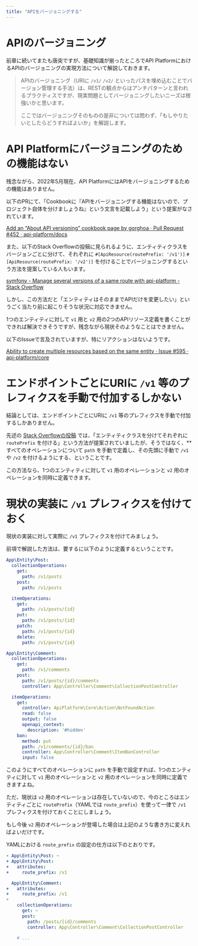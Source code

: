 ```yaml
---
title: "APIをバージョニングする"
---
```


# APIのバージョニング

前章に続いてまたも唐突ですが、基礎知識が揃ったところでAPI PlatformにおけるAPIのバージョニングの実現方法について解説しておきます。

> APIのバージョニング（URIに `/v1/` `/v2/` といったパスを埋め込むことでバージョン管理する手法）は、RESTの観点からはアンチパターンと言われるプラクティスですが、現実問題としてバージョニングしたいニーズは根強いかと思います。
>
> ここではバージョニングそのものの是非については問わず、「もしやりたいとしたらどうすればよいか」を解説します。

# API Platformにバージョニングのための機能はない

残念ながら、2022年5月現在、API PlatformにはAPIをバージョニングするための機能はありません。

以下のPRにて、「Cookbookに『APIをバージョニングする機能はないので、プロジェクト自体を分けましょうね』という文言を記載しよう」という提案がなされています。

[Add an “About API versioning” cookbook page by gorghoa · Pull Request #452 · api-platform/docs](https://github.com/api-platform/docs/pull/452)

また、以下のStack Overflowの投稿に見られるように、エンティティクラスをバージョンごとに分けて、それぞれに `#[ApiResource(routePrefix: '/v1')]` `#[ApiResource(routePrefix: '/v2')]` を付けることでバージョニングするという方法を提案している人もいます。

[symfony - Manage several versions of a same route with api-platform - Stack Overflow](https://stackoverflow.com/questions/59074695/manage-several-versions-of-a-same-route-with-api-platform)

しかし、この方法だと「エンティティはそのままでAPIだけを変更したい」というごく当たり前に起こりそうな状況に対応できません。

1つのエンティティに対して `v1` 用と `v2` 用の2つのAPIリソース定義を書くことができれば解決できそうですが、残念ながら現状そのようなことはできません。

以下のIssueで言及されていますが、特にリアクションはないようです。

[Ability to create multiple resources based on the same entity · Issue #595 · api-platform/core](https://github.com/api-platform/core/issues/595)

# エンドポイントごとにURIに `/v1` 等のプレフィクスを手動で付加するしかない

結論としては、エンドポイントごとにURIに `/v1` 等のプレフィクスを手動で付加するしかありません。

先述の [Stack Overflowの投稿](https://stackoverflow.com/questions/59074695/manage-several-versions-of-a-same-route-with-api-platform) では、「エンティティクラスを分けてそれぞれに `routePrefix` を付ける」という方法が提案されていましたが、そうではなく、**すべてのオペレーションについて `path` を手動で定義し、その先頭に手動で `/v1` や `/v2` を付けるようにする、ということです。

この方法なら、1つのエンティティに対して `v1` 用のオペレーションと `v2` 用のオペレーションを同時に定義できます。

# 現状の実装に `/v1` プレフィクスを付けておく

現状の実装に対して実際に `/v1` プレフィクスを付けてみましょう。

前項で解説した方法は、要するに以下のように定義するということです。

```yaml:config/packages/api_platform/Post.yaml
App\Entity\Post:
  collectionOperations:
    get:
      path: /v1/posts
    post:
      path: /v1/posts

  itemOperations:
    get:
      path: /v1/posts/{id}
    put:
      path: /v1/posts/{id}
    patch:
      path: /v1/posts/{id}
    delete:
      path: /v1/posts/{id}
```

```yaml:config/packages/api_platform/Comment.yaml
App\Entity\Comment:
  collectionOperations:
    get:
      path: /v1/comments
    post:
      path: /v1/posts/{id}/comments
      controller: App\Controller\Comment\CollectionPostController

  itemOperations:
    get:
      controller: ApiPlatform\Core\Action\NotFoundAction
      read: false
      output: false
      openapi_context:
        description: '#hidden'
    ban:
      method: put
      path: /v1/comments/{id}/ban
      controller: App\Controller\Comment\ItemBanController
      input: false
```

このようにすべてのオペレーションに `path` を手動で設定すれば、1つのエンティティに対して `v1` 用のオペレーションと `v2` 用のオペレーションを同時に定義できますよね。

ただ、現状は `v2` 用のオペレーションは存在していないので、今のところはエンティティごとに `routePrefix`（YAMLでは `route_prefix`）を使って一律で `/v1` プレフィクスを付けておくことにしましょう。

もし今後 `v2` 用のオペレーションが登場した場合は上記のような書き方に変えればよいだけです。

YAMLにおける `route_prefix` の設定の仕方は以下のとおりです。

```diff:config/packages/api_platform/Post.yaml
- App\Entity\Post: ~
+ App\Entity\Post:
+   attributes:
+     route_prefix: /v1
```

```diff:config/packages/api_platform/Comment.yaml
  App\Entity\Comment:
+   attributes:
+     route_prefix: /v1
+
    collectionOperations:
      get: ~
      post:
        path: /posts/{id}/comments
        controller: App\Controller\Comment\CollectionPostController

    # ...
```
